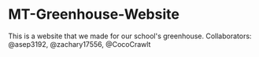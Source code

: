 # MT-Greenhouse-Website
This is a website that we made for our school's greenhouse. Collaborators: @asep3192, @zachary17556, @CocoCrawlt
